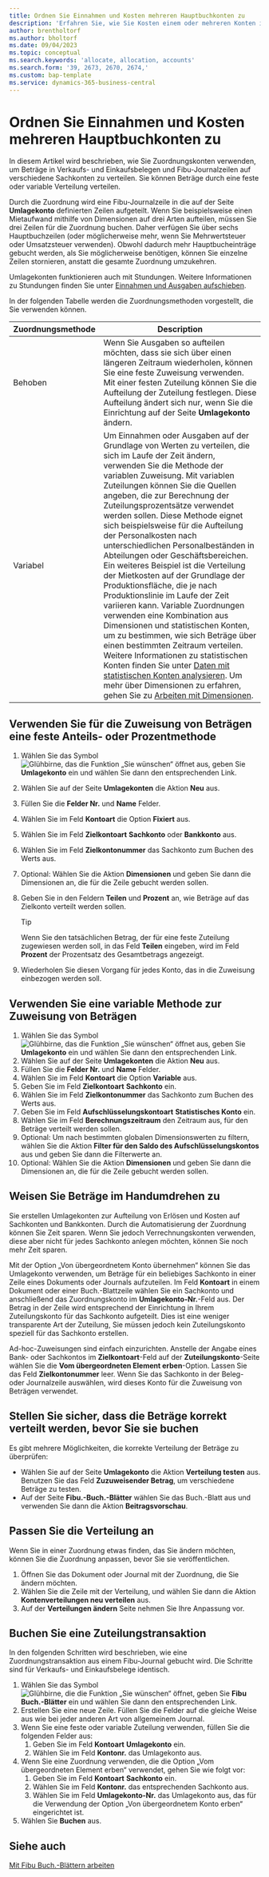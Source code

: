 ```yaml
---
title: Ordnen Sie Einnahmen und Kosten mehreren Hauptbuchkonten zu
description: 'Erfahren Sie, wie Sie Kosten einem oder mehreren Konten in Ihrem Hauptbuch zuordnen.'
author: brentholtorf
ms.author: bholtorf
ms.date: 09/04/2023
ms.topic: conceptual
ms.search.keywords: 'allocate, allocation, accounts'
ms.search.form: '39, 2673, 2670, 2674,'
ms.custom: bap-template
ms.service: dynamics-365-business-central
---
```


# <a name="allocate-revenue-and-costs-to-multiple-general-ledger-accounts"></a>Ordnen Sie Einnahmen und Kosten mehreren Hauptbuchkonten zu

In diesem Artikel wird beschrieben, wie Sie Zuordnungskonten verwenden, um Beträge in Verkaufs- und Einkaufsbelegen und Fibu-Journalzeilen auf verschiedene Sachkonten zu verteilen. Sie können Beträge durch eine feste oder variable Verteilung verteilen.  

Durch die Zuordnung wird eine Fibu-Journalzeile in die auf der Seite **Umlagekonto** definierten Zeilen aufgeteilt. Wenn Sie beispielsweise einen Mietaufwand mithilfe von Dimensionen auf drei Arten aufteilen, müssen Sie drei Zeilen für die Zuordnung buchen. Daher verfügen Sie über sechs Hauptbuchzeilen (oder möglicherweise mehr, wenn Sie Mehrwertsteuer oder Umsatzsteuer verwenden). Obwohl dadurch mehr Hauptbucheinträge gebucht werden, als Sie möglicherweise benötigen, können Sie einzelne Zeilen stornieren, anstatt die gesamte Zuordnung umzukehren.

Umlagekonten funktionieren auch mit Stundungen. Weitere Informationen zu Stundungen finden Sie unter [Einnahmen und Ausgaben aufschieben](finance-how-defer-revenue-expenses.md).

In der folgenden Tabelle werden die Zuordnungsmethoden vorgestellt, die Sie verwenden können.

|Zuordnungsmethode  |Description  |
|---------|---------|
|Behoben     | Wenn Sie Ausgaben so aufteilen möchten, dass sie sich über einen längeren Zeitraum wiederholen, können Sie eine feste Zuweisung verwenden. Mit einer festen Zuteilung können Sie die Aufteilung der Zuteilung festlegen. Diese Aufteilung ändert sich nur, wenn Sie die Einrichtung auf der Seite **Umlagekonto** ändern.        |
|Variabel     | Um Einnahmen oder Ausgaben auf der Grundlage von Werten zu verteilen, die sich im Laufe der Zeit ändern, verwenden Sie die Methode der variablen Zuweisung. Mit variablen Zuteilungen können Sie die Quellen angeben, die zur Berechnung der Zuteilungsprozentsätze verwendet werden sollen. Diese Methode eignet sich beispielsweise für die Aufteilung der Personalkosten nach unterschiedlichen Personalbeständen in Abteilungen oder Geschäftsbereichen. Ein weiteres Beispiel ist die Verteilung der Mietkosten auf der Grundlage der Produktionsfläche, die je nach Produktionslinie im Laufe der Zeit variieren kann. Variable Zuordnungen verwenden eine Kombination aus Dimensionen und statistischen Konten, um zu bestimmen, wie sich Beträge über einen bestimmten Zeitraum verteilen. Weitere Informationen zu statistischen Konten finden Sie unter [Daten mit statistischen Konten analysieren](bi-use-statistical-accounts.md). Um mehr über Dimensionen zu erfahren, gehen Sie zu [Arbeiten mit Dimensionen](finance-dimensions.md).        |

## <a name="use-a-fixed-share-or-percentage-method-to-allocate-amounts"></a>Verwenden Sie für die Zuweisung von Beträgen eine feste Anteils- oder Prozentmethode

1. Wählen Sie das Symbol ![Glühbirne, das die Funktion „Sie wünschen“ öffnet](media/ui-search/search_small.png "Wie möchten Sie weiter verfahren?") aus, geben Sie **Umlagekonto** ein und wählen Sie dann den entsprechenden Link.  
1. Wählen Sie auf der Seite **Umlagekonten** die Aktion **Neu** aus.
1. Füllen Sie die **Felder Nr.** und **Name** Felder.
1. Wählen Sie im Feld **Kontoart** die Option **Fixiert** aus.
1. Wählen Sie im Feld **Zielkontoart** **Sachkonto** oder **Bankkonto** aus.
1. Wählen Sie im Feld **Zielkontonummer** das Sachkonto zum Buchen des Werts aus.
1. Optional: Wählen Sie die Aktion **Dimensionen** und geben Sie dann die Dimensionen an, die für die Zeile gebucht werden sollen.
1. Geben Sie in den Feldern **Teilen** und **Prozent** an, wie Beträge auf das Zielkonto verteilt werden sollen.
  
   > [!TIP]
   > Wenn Sie den tatsächlichen Betrag, der für eine feste Zuteilung zugewiesen werden soll, in das Feld **Teilen** eingeben, wird im Feld **Prozent** der Prozentsatz des Gesamtbetrags angezeigt.
1. Wiederholen Sie diesen Vorgang für jedes Konto, das in die Zuweisung einbezogen werden soll.

## <a name="use-a-variable-method-to-allocate-amounts"></a>Verwenden Sie eine variable Methode zur Zuweisung von Beträgen

1. Wählen Sie das Symbol ![Glühbirne, das die Funktion „Sie wünschen“ öffnet](media/ui-search/search_small.png "Wie möchten Sie weiter verfahren?") aus, geben Sie **Umlagekonto** ein und wählen Sie dann den entsprechenden Link.  
1. Wählen Sie auf der Seite **Umlagekonten** die Aktion **Neu** aus.
1. Füllen Sie die **Felder Nr.** und **Name** Felder.
1. Wählen Sie im Feld **Kontoart** die Option **Variable** aus.
1. Geben Sie im Feld **Zielkontoart** **Sachkonto** ein.
1. Wählen Sie im Feld **Zielkontonummer** das Sachkonto zum Buchen des Werts aus.
1. Geben Sie im Feld **Aufschlüsselungskontoart** **Statistisches Konto** ein.
1. Wählen Sie im Feld **Berechnungszeitraum** den Zeitraum aus, für den Beträge verteilt werden sollen.
1. Optional: Um nach bestimmten globalen Dimensionswerten zu filtern, wählen Sie die Aktion **Filter für den Saldo des Aufschlüsselungskontos** aus und geben Sie dann die Filterwerte an.
1. Optional: Wählen Sie die Aktion **Dimensionen** und geben Sie dann die Dimensionen an, die für die Zeile gebucht werden sollen.

## <a name="allocate-amounts-on-the-fly"></a>Weisen Sie Beträge im Handumdrehen zu

Sie erstellen Umlagekonten zur Aufteilung von Erlösen und Kosten auf Sachkonten und Bankkonten. Durch die Automatisierung der Zuordnung können Sie Zeit sparen. Wenn Sie jedoch Verrechnungskonten verwenden, diese aber nicht für jedes Sachkonto anlegen möchten, können Sie noch mehr Zeit sparen.

Mit der Option „Von übergeordnetem Konto übernehmen“ können Sie das Umlagekonto verwenden, um Beträge für ein beliebiges Sachkonto in einer Zeile eines Dokuments oder Journals aufzuteilen. Im Feld **Kontoart** in einem Dokument oder einer Buch.-Blattzeile wählen Sie ein Sachkonto und anschließend das Zuordnungskonto im **Umlagekonto-Nr.**-Feld aus. Der Betrag in der Zeile wird entsprechend der Einrichtung in Ihrem Zuteilungskonto für das Sachkonto aufgeteilt. Dies ist eine weniger transparente Art der Zuteilung, Sie müssen jedoch kein Zuteilungskonto speziell für das Sachkonto erstellen.

Ad-hoc-Zuweisungen sind einfach einzurichten. Anstelle der Angabe eines Bank- oder Sachkontos im **Zielkontoart**-Feld auf der **Zuteilungskonto**-Seite wählen Sie die **Vom übergeordneten Element erben**-Option. Lassen Sie das Feld **Zielkontonummer** leer. Wenn Sie das Sachkonto in der Beleg- oder Journalzeile auswählen, wird dieses Konto für die Zuweisung von Beträgen verwendet.

## <a name="verify-that-amounts-distribute-correctly-before-you-post-them"></a>Stellen Sie sicher, dass die Beträge korrekt verteilt werden, bevor Sie sie buchen

Es gibt mehrere Möglichkeiten, die korrekte Verteilung der Beträge zu überprüfen:

* Wählen Sie auf der Seite **Umlagekonto** die Aktion **Verteilung testen** aus. Benutzen Sie das Feld **Zuzuweisender Betrag**, um verschiedene Beträge zu testen.
* Auf der Seite **Fibu.-Buch.-Blätter** wählen Sie das Buch.-Blatt aus und verwenden Sie dann die Aktion **Beitragsvorschau**.

## <a name="adjust-the-distribution"></a>Passen Sie die Verteilung an

Wenn Sie in einer Zuordnung etwas finden, das Sie ändern möchten, können Sie die Zuordnung anpassen, bevor Sie sie veröffentlichen.  

1. Öffnen Sie das Dokument oder Journal mit der Zuordnung, die Sie ändern möchten.
1. Wählen Sie die Zeile mit der Verteilung, und wählen Sie dann die Aktion **Kontenverteilungen neu verteilen** aus.
1. Auf der **Verteilungen ändern** Seite nehmen Sie Ihre Anpassung vor.

## <a name="post-an-allocation-transaction"></a>Buchen Sie eine Zuteilungstransaktion

In den folgenden Schritten wird beschrieben, wie eine Zuordnungstransaktion aus einem Fibu-Journal gebucht wird. Die Schritte sind für Verkaufs- und Einkaufsbelege identisch.

1. Wählen Sie das Symbol ![Glühbirne, die die Funktion „Sie wünschen“ öffnet](media/ui-search/search_small.png "Tell Me-Funktion"), geben Sie **Fibu Buch.-Blätter** ein und wählen Sie dann den entsprechenden Link.  
1. Erstellen Sie eine neue Zeile. Füllen Sie die Felder auf die gleiche Weise aus wie bei jeder anderen Art von allgemeinem Journal.
1. Wenn Sie eine feste oder variable Zuteilung verwenden, füllen Sie die folgenden Felder aus:
    1. Geben Sie im Feld **Kontoart** **Umlagekonto** ein.
    1. Wählen Sie im Feld **Kontonr.** das Umlagekonto aus.
1. Wenn Sie eine Zuordnung verwenden, die die Option „Vom übergeordneten Element erben“ verwendet, gehen Sie wie folgt vor:
    1. Geben Sie im Feld **Kontoart** **Sachkonto** ein.
    1. Wählen Sie im Feld **Kontonr.** das entsprechenden Sachkonto aus.
    1. Wählen Sie im Feld **Umlagekonto-Nr.** das Umlagekonto aus, das für die Verwendung der Option „Von übergeordnetem Konto erben“ eingerichtet ist. 
1. Wählen Sie **Buchen** aus.

## <a name="see-also"></a>Siehe auch

[Mit Fibu Buch.-Blättern arbeiten](ui-work-general-journals.md)  
